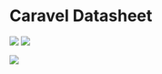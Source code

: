 # Caravel Datasheet

<img src="https://svg.wavedrom.com/{signal:[{name:'clk',wave:'p......'},{name:'bus',wave:'x.34.5x',data:'head body tail'},{name:'wire',wave:'0.1..0.'}]}"/>
<img src="https://svg.wavedrom.com/{
            reg: [
                {name: 'rxtx[7:0]', bits: 8},
                {'bits': 24}
            ]
        }"/>

<img src="https://svg.wavedrom.com/{
            reg: [
                {name: 'rxtx[7:0]', bits: 8},
                {'bits': 24},
            ], config: {hspace: 400, bits: 32, lanes: 1 }, options: {hspace: 400, bits: 32, lanes: 1}
        }"/>
